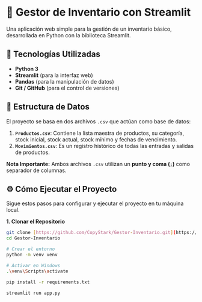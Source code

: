 # 🛒 Gestor de Inventario con Streamlit

Una aplicación web simple para la gestión de un inventario básico, desarrollada en Python con la biblioteca Streamlit.

## 🚀 Tecnologías Utilizadas

* **Python 3**
* **Streamlit** (para la interfaz web)
* **Pandas** (para la manipulación de datos)
* **Git / GitHub** (para el control de versiones)

## 📁 Estructura de Datos

El proyecto se basa en dos archivos `.csv` que actúan como base de datos:

1.  **`Productos.csv`**: Contiene la lista maestra de productos, su categoría, stock inicial, stock actual, stock mínimo y fechas de vencimiento.
2.  **`Movimientos.csv`**: Es un registro histórico de todas las entradas y salidas de productos.

**Nota Importante:** Ambos archivos `.csv` utilizan un **punto y coma (`;`)** como separador de columnas.

## ⚙️ Cómo Ejecutar el Proyecto

Sigue estos pasos para configurar y ejecutar el proyecto en tu máquina local.

**1. Clonar el Repositorio**

```bash
git clone [https://github.com/CopyStark/Gestor-Inventario.git](https://github.com/CopyStark/Gestor-Inventario.git)
cd Gestor-Inventario

# Crear el entorno
python -m venv venv

# Activar en Windows
.\venv\Scripts\activate

pip install -r requirements.txt

streamlit run app.py
